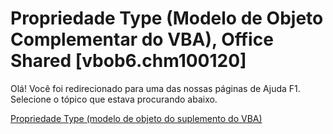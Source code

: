 
# Propriedade Type (Modelo de Objeto Complementar do VBA), Office Shared [vbob6.chm100120]

Olá! Você foi redirecionado para uma das nossas páginas de Ajuda F1. Selecione o tópico que estava procurando abaixo.

[Propriedade Type (modelo de objeto do suplemento do VBA)](http://msdn.microsoft.com/library/358eca6e-05fd-2c01-f004-b80bd909338e%28Office.15%29.aspx)
